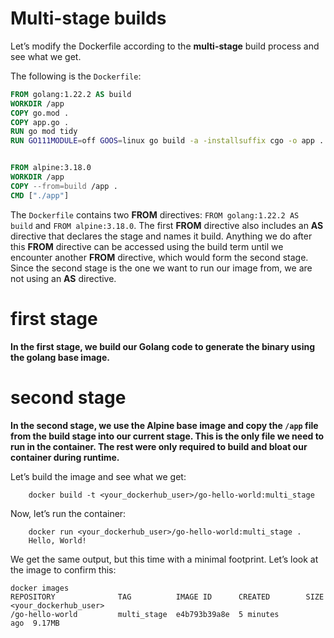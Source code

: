 #   Multi-stage builds

Let’s modify the Dockerfile according to the **multi-stage** build process and see what we get.

The following is the `Dockerfile`:

```Dockerfile
FROM golang:1.22.2 AS build
WORKDIR /app
COPY go.mod .
COPY app.go .
RUN go mod tidy
RUN GO111MODULE=off GOOS=linux go build -a -installsuffix cgo -o app . && chmod +x ./app


FROM alpine:3.18.0
WORKDIR /app
COPY --from=build /app .
CMD ["./app"]
```

The `Dockerfile` contains two **FROM** directives: `FROM golang:1.22.2 AS build` and `FROM alpine:3.18.0`. The first **FROM** directive also includes an **AS** directive that declares the stage and names it build. Anything we do after this **FROM** directive can be accessed using the build term until we encounter another **FROM** directive, which would form the second stage. Since the second stage is the one we want to run our image from, we are not using an **AS** directive.

#   first stage

**In the first stage, we build our Golang code to generate the binary using the golang base image.**

#   second stage

**In the second stage, we use the Alpine base image and copy the `/app` file from the build stage into our current stage. This is the only file we need to run in the container. The rest were only required to build and bloat our container during runtime.**

Let’s build the image and see what we get:

```shell
    docker build -t <your_dockerhub_user>/go-hello-world:multi_stage
```

Now, let’s run the container:

```shell
    docker run <your_dockerhub_user>/go-hello-world:multi_stage .
    Hello, World!
```

We get the same output, but this time with a minimal footprint. Let’s look at the image to confirm this:

```shell
docker images
REPOSITORY              TAG          IMAGE ID      CREATED        SIZE
<your_dockerhub_user>
/go-hello-world         multi_stage  e4b793b39a8e  5 minutes ago  9.17MB
```